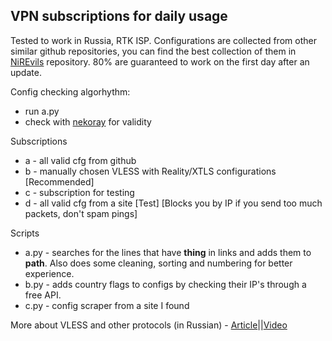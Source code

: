 ## VPN subscriptions for daily usage
Tested to work in Russia, RTK ISP. 
Configurations are collected from other similar github repositories, you can find the best collection of them in [NiREvils](https://github.com/NiREvil/vless?tab=readme-ov-file#xray) repository. 
80% are guaranteed to work on the first day after an update.

Config checking algorhythm:
- run a.py
- check with [nekoray](https://github.com/MatsuriDayo/nekoray) for validity

Subscriptions
- a - all valid cfg from github
- b - manually chosen VLESS with Reality/XTLS configurations [Recommended]
- c - subscription for testing
- d - all valid cfg from a site [Test] [Blocks you by IP if you send too much packets, don't spam pings]

Scripts
- a.py - searches for the lines that have **thing** in links and adds them to **path**. Also does some cleaning, sorting and numbering for better experience.
- b.py - adds country flags to configs by checking their IP's through a free API.
- c.py - config scraper from a site I found

More about VLESS and other protocols (in Russian) - [Article](https://habr.com/ru/articles/727868/)||[Video](https://www.youtube.com/watch?v=Ajy1lS9qJbs)

